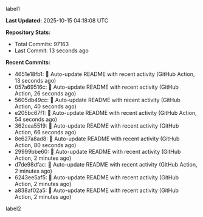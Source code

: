 
label1 
<!-- ACTIVITY_START -->
**Last Updated:** 2025-10-15 04:18:08 UTC

**Repository Stats:**
- Total Commits: 97163
- Last Commit: 13 seconds ago

**Recent Commits:**
- 4651e18fb1: 🤖 Auto-update README with recent activity (GitHub Action, 13 seconds ago)
- 057a69516c: 🤖 Auto-update README with recent activity (GitHub Action, 26 seconds ago)
- 5605db49cc: 🤖 Auto-update README with recent activity (GitHub Action, 40 seconds ago)
- e205bc67f1: 🤖 Auto-update README with recent activity (GitHub Action, 54 seconds ago)
- 362cea5519: 🤖 Auto-update README with recent activity (GitHub Action, 66 seconds ago)
- 8e627a8ad8: 🤖 Auto-update README with recent activity (GitHub Action, 80 seconds ago)
- 29999bbe60: 🤖 Auto-update README with recent activity (GitHub Action, 2 minutes ago)
- d7de98dfac: 🤖 Auto-update README with recent activity (GitHub Action, 2 minutes ago)
- 6243ee5af5: 🤖 Auto-update README with recent activity (GitHub Action, 2 minutes ago)
- a838af02a5: 🤖 Auto-update README with recent activity (GitHub Action, 2 minutes ago)
<!-- ACTIVITY_END -->

label2
